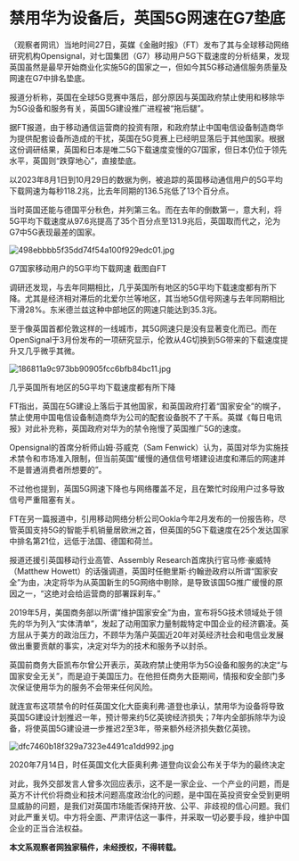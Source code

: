 # 禁用华为设备后，英国5G网速在G7垫底

（观察者网讯）当地时间27日，英媒《金融时报》（FT）发布了其与全球移动网络研究机构Opensignal，对七国集团（G7）移动用户5G下载速度的分析结果，发现英国虽然是最早开始商业化实施5G的国家之一，但如今其5G移动通信服务质量及网速在G7中排名垫底。

报道分析称，英国在全球5G竞赛中落后，部分原因与英国政府禁止使用和移除华为5G设备和服务有关，英国5G建设推广进程被“拖后腿”。

据FT报道，由于移动通信运营商的投资有限，和政府禁止中国电信设备制造商华为提供配套设备所造成的干扰，英国在5G竞赛上已经明显落后于其他国家。根据这份调研结果，英国和日本是唯二5G下载速度变慢的G7国家，但日本仍位于领先水平，英国则“跌穿地心”，直接垫底。

以2023年8月1日到10月29日的数据为例，被追踪的英国移动通信用户的5G平均下载网速为每秒118.2兆，比去年同期的136.5兆低了13个百分点。

当时英国还能与德国平分秋色，并列第三名。而在去年的倒数第一，意大利，将5G平均下载速度从97.6兆提高了35个百分点至131.9兆后，英国取而代之，沦为G7中5G表现最差的国家。

![498ebbbb5f35dd74f54a100f929edc01.jpg](https://raw.githubusercontent.com/qqhsx/qqnews_image/main/禁用华为设备后，英国5G网速在G7垫底/498ebbbb5f35dd74f54a100f929edc01.jpg)

G7国家移动用户的5G平均下载网速 截图自FT

调研还发现，与去年同期相比，几乎英国所有地区的5G平均下载速度都有所下降。尤其是经济相对滞后的北爱尔兰等地区，其当地5G信号网速与去年同期相比下滑28%。东米德兰兹这种中部地区的网速只能达到35.3兆。

至于像英国首都伦敦这样的一线城市，其5G网速只是没有显著变化而已。而在OpenSignal于3月份发布的一项研究显示，伦敦从4G切换到5G带来的下载速度提升又几乎微乎其微。

![186811a9c973bb90905fcc6bfb84bc11.jpg](https://raw.githubusercontent.com/qqhsx/qqnews_image/main/禁用华为设备后，英国5G网速在G7垫底/186811a9c973bb90905fcc6bfb84bc11.jpg)

几乎英国所有地区的5G平均下载速度都有所下降

FT指出，英国在5G建设上落后于其他国家，和英国政府打着“国家安全”的幌子，禁止使用中国电信设备制造商华为公司的配套设备脱不了干系。英媒《每日电讯报》对此补充称，英国政府对华为的禁令拖慢了英国推广5G的速度。

Opensignal的首席分析师山姆·芬威克（Sam
Fenwick）认为，英国对华为实施技术禁令和市场准入限制，但当前英国“缓慢的通信信号塔建设进度和滞后的网速并不是普通消费者所想要的”。

不过他也提到，英国5G网速下降也与网络覆盖不足，且在繁忙时段用户过多导致信号严重阻塞有关。

FT在另一篇报道中，引用移动网络分析公司Ookla今年2月发布的一份报告称，尽管英国支持5G的智能手机销量居欧洲之首，但英国的5G下载速度在25个发达国家中排名第21位，远低于法国、德国和荷兰。

报道还援引英国移动行业高管、Assembly Research首席执行官马修·豪威特（Matthew
Howett）的话强调道，英国时任鲍里斯·约翰逊政府以所谓“国家安全”为由，决定将华为从英国新生的5G网络中剔除，是导致该国5G推广缓慢的原因之一，“这绝对会给运营商的部署踩刹车。”

2019年5月，美国商务部以所谓“维护国家安全”为由，宣布将5G技术领域处于领先的华为列入“实体清单”，发起了动用国家力量制裁特定中国企业的经济霸凌。英方屈从于美方的政治压力，不顾华为落户英国近20年对英经济社会和电信业发展做出重要贡献的事实，决定对华为的技术和服务予以封杀。

英国前商务大臣凯布尔曾公开表示，英政府禁止使用华为5G设备和服务的决定“与国家安全无关”，而是迫于美国压力。在他担任商务大臣期间，情报和安全部门多次保证使用华为的服务不会带来任何风险。

就连宣布这项禁令的时任英国文化大臣奥利弗·道登也承认，禁用华为设备将导致英国5G建设计划推迟一年，预计带来约5亿英镑经济损失；7年内全部拆除华为设备，将使英国5G建设进一步推迟2至3年，带来额外经济损失数亿英镑。

![dfc7460b18f329a7323e4491ca1dd992.jpg](https://raw.githubusercontent.com/qqhsx/qqnews_image/main/禁用华为设备后，英国5G网速在G7垫底/dfc7460b18f329a7323e4491ca1dd992.jpg)

2020年7月14日，时任英国文化大臣奥利弗·道登向议会公布关于华为的最终决定

对此，我外交部发言人曾多次回应表示，这不是一家企业、一个产业的问题，而是英方不计代价将商业和技术问题高度政治化的问题，是中国在英投资安全受到更明显威胁的问题，是我们对英国市场能否保持开放、公平、非歧视的信心问题。我们对此严重关切。中方将全面、严肃评估这一事件，并采取一切必要手段，维护中国企业的正当合法权益。

**本文系观察者网独家稿件，未经授权，不得转载。**

